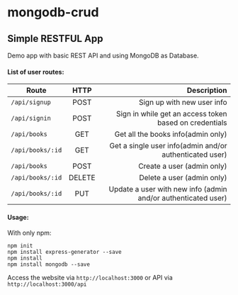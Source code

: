 # mongodb-crud

## Simple RESTFUL App
Demo app with basic REST API and using MongoDB as Database.

#### List of user routes:

| Route                          | HTTP          | Description  |
| ------------------------------ |:-------------:| ------------:|
| ```/api/signup```   | POST    | Sign up with new user info |
| ```/api/signin```   | POST    | Sign in while get an access token based on credentials |
| ```/api/books```   | GET         | Get all the books info(admin only) |
| ```/api/books/:id``` | GET       | Get a single user info(admin and/or authenticated user)|
| ```/api/books```   | POST        | Create a user (admin only) |
| ```/api/books/:id``` | DELETE    | Delete a user (admin only) |
| ```/api/books/:id```  | PUT      | Update a user with new info (admin and/or authenticated user) |

#### Usage:

With only npm:
```
npm init
npm install express-generator --save
npm install
npm install mongodb --save
```

Access the website via ```http://localhost:3000``` or API via ```http://localhost:3000/api```

